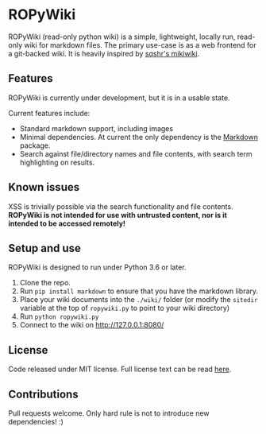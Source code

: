 # ROPyWiki
ROPyWiki (read-only python wiki) is a simple, lightweight, locally run, read-only wiki for markdown files. The primary use-case is as a web frontend for a git-backed wiki. It is heavily inspired by [sqshr's mikiwiki](https://github.com/sqshr/mikiwiki).

## Features

ROPyWiki is currently under development, but it is in a usable state.

Current features include:

* Standard markdown support, including images
* Minimal dependencies. At current the only dependency is the [Markdown](https://pypi.org/project/Markdown/) package.
* Search against file/directory names and file contents, with search term highlighting on results.

## Known issues

XSS is trivially possible via the search functionality and file contents. **ROPyWiki is not intended for use with untrusted content, nor is it intended to be accessed remotely!**

## Setup and use

ROPyWiki is designed to run under Python 3.6 or later.

1. Clone the repo.
2. Run `pip install markdown` to ensure that you have the markdown library.
3. Place your wiki documents into the `./wiki/` folder (or modify the `sitedir` variable at the top of `ropywiki.py` to point to your wiki directory)
4. Run `python ropywiki.py`
5. Connect to the wiki on http://127.0.0.1:8080/

## License

Code released under MIT license. Full license text can be read [here](LICENSE).

## Contributions

Pull requests welcome. Only hard rule is not to introduce new dependencies! :)
